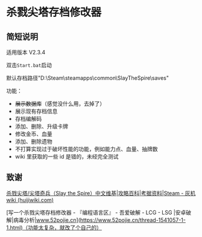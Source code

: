 # 杀戮尖塔存档修改器

## 简短说明

适用版本 V2.3.4

双击`Start.bat`启动

默认存档路径"D:\Steam\steamapps\common\SlayTheSpire\saves"

功能：

- ~~展示数据库~~（感觉没什么用，去掉了）
- 展示现有存档信息
- 存档编解码
- 添加、删除、升级卡牌
- 修改金币、血量
- 添加、删除遗物
- 不打算实现过于破坏性能的功能，例如能力点、血量、抽牌数
- wiki 里获取的一些 id 是错的，未经完全测试

## 致谢

[杀戮尖塔/尖塔奇兵（Slay the Spire）中文维基|攻略百科|考据资料|Steam - 灰机 wiki (huijiwiki.com)](https://sts.huijiwiki.com/wiki/首页)

[写一个杀戮尖塔存档修改器 - 『编程语言区』 - 吾爱破解 - LCG - LSG |安卓破解|病毒分析|www.52pojie.cn](https://www.52pojie.cn/thread-1541057-1-1.html)（功能太复杂，就改了个自己的）
